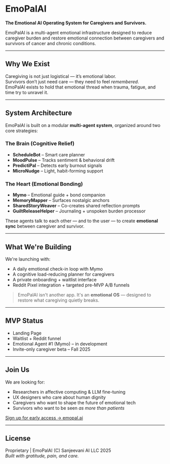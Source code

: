 # EmoPalAI

**The Emotional AI Operating System for Caregivers and Survivors.**

EmoPalAI is a multi-agent emotional infrastructure designed to reduce caregiver burden and restore emotional connection between caregivers and survivors of cancer and chronic conditions.

---

## Why We Exist

Caregiving is not just logistical — it’s emotional labor.  
Survivors don’t just need care — they need to feel *remembered*.  
EmoPalAI exists to hold that emotional thread when trauma, fatigue, and time try to unravel it.

---

## System Architecture

EmoPalAI is built on a modular **multi-agent system**, organized around two core strategies:

### The Brain (Cognitive Relief)
- **ScheduleBot** – Smart care planner
- **MoodPulse** – Tracks sentiment & behavioral drift
- **PredictiPal** – Detects early burnout signals
- **MicroNudge** – Light, habit-forming support

### The Heart (Emotional Bonding)
- **Mymo** – Emotional guide + bond companion
- **MemoryMapper** – Surfaces nostalgic anchors
- **SharedStoryWeaver** – Co-creates shared reflection prompts
- **GuiltReleaseHelper** – Journaling + unspoken burden processor

These agents talk to each other — and to the user — to create **emotional sync** between caregiver and survivor.

---

## What We're Building

We're launching with:
- A daily emotional check-in loop with Mymo
- A cognitive load-reducing planner for caregivers
- A private onboarding + waitlist interface
- Reddit Pixel integration + targeted pre-MVP A/B funnels

> EmoPalAI isn't another app. It's an **emotional OS** — designed to restore what caregiving quietly breaks.

---

## MVP Status

- Landing Page 
- Waitlist + Reddit funnel 
- Emotional Agent #1 (Mymo) – in development
- Invite-only caregiver beta – Fall 2025

---

## Join Us

We are looking for:
- Researchers in affective computing & LLM fine-tuning
- UX designers who care about human dignity
- Caregivers who want to shape the future of emotional tech
- Survivors who want to be seen *as more than patients*

[Sign up for early access → emopal.ai](https://emopal.ai)

---

## License

Proprietary | EmoPalAI (C) Sanjeevani AI LLC 2025  
*Built with gratitude, pain, and care.*

